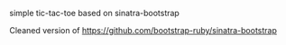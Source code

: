 simple tic-tac-toe based on sinatra-bootstrap

Cleaned version of https://github.com/bootstrap-ruby/sinatra-bootstrap